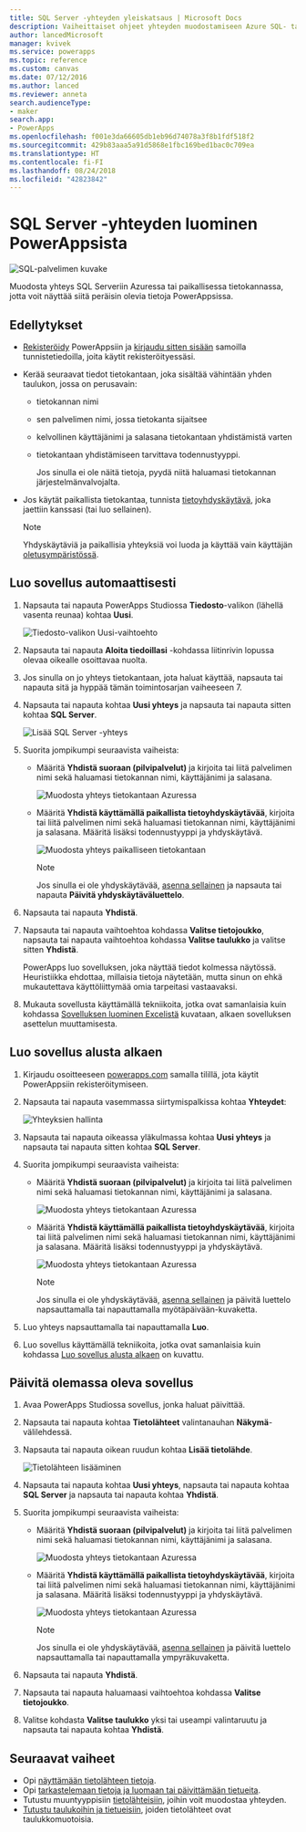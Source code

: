 ```yaml
---
title: SQL Server -yhteyden yleiskatsaus | Microsoft Docs
description: Vaiheittaiset ohjeet yhteyden muodostamiseen Azure SQL- tai paikalliseen SQL Server -tietokantaan
author: lancedMicrosoft
manager: kvivek
ms.service: powerapps
ms.topic: reference
ms.custom: canvas
ms.date: 07/12/2016
ms.author: lanced
ms.reviewer: anneta
search.audienceType:
- maker
search.app:
- PowerApps
ms.openlocfilehash: f001e3da66605db1eb96d74078a3f8b1fdf518f2
ms.sourcegitcommit: 429b83aaa5a91d5868e1fbc169bed1bac0c709ea
ms.translationtype: HT
ms.contentlocale: fi-FI
ms.lasthandoff: 08/24/2018
ms.locfileid: "42823842"
---
```

# <a name="connect-to-sql-server-from-powerapps"></a>SQL Server -yhteyden luominen PowerAppsista
![SQL-palvelimen kuvake](./media/connection-azure-sqldatabase/sqlicon.png)

Muodosta yhteys SQL Serveriin Azuressa tai paikallisessa tietokannassa, jotta voit näyttää siitä peräisin olevia tietoja PowerAppsissa.

## <a name="prerequisites"></a>Edellytykset

* [Rekisteröidy](../../signup-for-powerapps.md) PowerAppsiin ja [kirjaudu sitten sisään](http://web.powerapps.com?utm_source=padocs&utm_medium=linkinadoc&utm_campaign=referralsfromdoc) samoilla tunnistetiedoilla, joita käytit rekisteröityessäsi.
* Kerää seuraavat tiedot tietokantaan, joka sisältää vähintään yhden taulukon, jossa on perusavain:
  
  * tietokannan nimi
  * sen palvelimen nimi, jossa tietokanta sijaitsee
  * kelvollinen käyttäjänimi ja salasana tietokantaan yhdistämistä varten
  * tietokantaan yhdistämiseen tarvittava todennustyyppi.
    
    Jos sinulla ei ole näitä tietoja, pyydä niitä haluamasi tietokannan järjestelmänvalvojalta.
* Jos käytät paikallista tietokantaa, tunnista [tietoyhdyskäytävä](../gateway-management.md), joka jaettiin kanssasi (tai luo sellainen).
  
    > [!NOTE]
  > Yhdyskäytäviä ja paikallisia yhteyksiä voi luoda ja käyttää vain käyttäjän [oletusympäristössä](../working-with-environments.md).

## <a name="generate-an-app-automatically"></a>Luo sovellus automaattisesti
1. Napsauta tai napauta PowerApps Studiossa **Tiedosto**-valikon (lähellä vasenta reunaa) kohtaa **Uusi**.
   
    ![Tiedosto-valikon Uusi-vaihtoehto](./media/connection-azure-sqldatabase/file-new.png)
2. Napsauta tai napauta **Aloita tiedoillasi** -kohdassa liitinrivin lopussa olevaa oikealle osoittavaa nuolta.
3. Jos sinulla on jo yhteys tietokantaan, jota haluat käyttää, napsauta tai napauta sitä ja hyppää tämän toimintosarjan vaiheeseen 7.
4. Napsauta tai napauta kohtaa **Uusi yhteys** ja napsauta tai napauta sitten kohtaa **SQL Server**.
   
    ![Lisää SQL Server -yhteys](./media/connection-azure-sqldatabase/add-sql-connection.png)
5. Suorita jompikumpi seuraavista vaiheista:
   
   * Määritä **Yhdistä suoraan (pilvipalvelut)** ja kirjoita tai liitä palvelimen nimi sekä haluamasi tietokannan nimi, käyttäjänimi ja salasana.
     
       ![Muodosta yhteys tietokantaan Azuressa](./media/connection-azure-sqldatabase/connect-azure.png)
   * Määritä **Yhdistä käyttämällä paikallista tietoyhdyskäytävää**, kirjoita tai liitä palvelimen nimi sekä haluamasi tietokannan nimi, käyttäjänimi ja salasana. Määritä lisäksi todennustyyppi ja yhdyskäytävä.
     
       ![Muodosta yhteys paikalliseen tietokantaan](./media/connection-azure-sqldatabase/connect-onprem.png)
     
       > [!NOTE]
     > Jos sinulla ei ole yhdyskäytävää, [asenna sellainen](../gateway-reference.md) ja napsauta tai napauta **Päivitä yhdyskäytäväluettelo**.
6. Napsauta tai napauta **Yhdistä**.
7. Napsauta tai napauta vaihtoehtoa kohdassa **Valitse tietojoukko**, napsauta tai napauta vaihtoehtoa kohdassa **Valitse taulukko** ja valitse sitten **Yhdistä**.
   
    PowerApps luo sovelluksen, joka näyttää tiedot kolmessa näytössä. Heuristiikka ehdottaa, millaisia tietoja näytetään, mutta sinun on ehkä mukautettava käyttöliittymää omia tarpeitasi vastaavaksi.
8. Mukauta sovellusta käyttämällä tekniikoita, jotka ovat samanlaisia kuin kohdassa [Sovelluksen luominen Excelistä](../get-started-create-from-data.md) kuvataan, alkaen sovelluksen asettelun muuttamisesta.

## <a name="build-an-app-from-scratch"></a>Luo sovellus alusta alkaen
1. Kirjaudu osoitteeseen [powerapps.com](https://web.powerapps.com?utm_source=padocs&utm_medium=linkinadoc&utm_campaign=referralsfromdoc) samalla tilillä, jota käytit PowerAppsiin rekisteröitymiseen.
2. Napsauta tai napauta vasemmassa siirtymispalkissa kohtaa **Yhteydet**:  
   
    ![Yhteyksien hallinta](./media/connection-azure-sqldatabase/manage-connections.png)
3. Napsauta tai napauta oikeassa yläkulmassa kohtaa **Uusi yhteys** ja napsauta tai napauta sitten kohtaa **SQL Server**.
4. Suorita jompikumpi seuraavista vaiheista:
   
   * Määritä **Yhdistä suoraan (pilvipalvelut)** ja kirjoita tai liitä palvelimen nimi sekä haluamasi tietokannan nimi, käyttäjänimi ja salasana.
     
       ![Muodosta yhteys tietokantaan Azuressa](./media/connection-azure-sqldatabase/connect-azure-portal.png)
   * Määritä **Yhdistä käyttämällä paikallista tietoyhdyskäytävää**, kirjoita tai liitä palvelimen nimi sekä haluamasi tietokannan nimi, käyttäjänimi ja salasana. Määritä lisäksi todennustyyppi ja yhdyskäytävä.
     
       ![Muodosta yhteys tietokantaan Azuressa](./media/connection-azure-sqldatabase/connect-onprem-portal.png)
     
       > [!NOTE]
     > Jos sinulla ei ole yhdyskäytävää, [asenna sellainen](../gateway-reference.md) ja päivitä luettelo napsauttamalla tai napauttamalla myötäpäivään-kuvaketta.
5. Luo yhteys napsauttamalla tai napauttamalla **Luo**.
6. Luo sovellus käyttämällä tekniikoita, jotka ovat samanlaisia kuin kohdassa [Luo sovellus alusta alkaen](../get-started-create-from-blank.md) on kuvattu.

## <a name="update-an-existing-app"></a>Päivitä olemassa oleva sovellus
1. Avaa PowerApps Studiossa sovellus, jonka haluat päivittää.
2. Napsauta tai napauta kohtaa **Tietolähteet** valintanauhan **Näkymä**-välilehdessä.
3. Napsauta tai napauta oikean ruudun kohtaa **Lisää tietolähde**.
   
    ![Tietolähteen lisääminen](./media/connection-azure-sqldatabase/add-data-source.png)
4. Napsauta tai napauta kohtaa **Uusi yhteys**, napsauta tai napauta kohtaa **SQL Server** ja napsauta tai napauta kohtaa **Yhdistä**.
5. Suorita jompikumpi seuraavista vaiheista:
   
   * Määritä **Yhdistä suoraan (pilvipalvelut)** ja kirjoita tai liitä palvelimen nimi sekä haluamasi tietokannan nimi, käyttäjänimi ja salasana.
     
       ![Muodosta yhteys tietokantaan Azuressa](./media/connection-azure-sqldatabase/connect-azure-fromblank.png)
   * Määritä **Yhdistä käyttämällä paikallista tietoyhdyskäytävää**, kirjoita tai liitä palvelimen nimi sekä haluamasi tietokannan nimi, käyttäjänimi ja salasana. Määritä lisäksi todennustyyppi ja yhdyskäytävä.
     
       ![Muodosta yhteys tietokantaan Azuressa](./media/connection-azure-sqldatabase/connect-onprem-fromblank.png)
     
       > [!NOTE]
     > Jos sinulla ei ole yhdyskäytävää, [asenna sellainen](../gateway-reference.md) ja päivitä luettelo napsauttamalla tai napauttamalla ympyräkuvaketta.
6. Napsauta tai napauta **Yhdistä**.
7. Napsauta tai napauta haluamaasi vaihtoehtoa kohdassa **Valitse tietojoukko**.
8. Valitse kohdasta **Valitse taulukko** yksi tai useampi valintaruutu ja napsauta tai napauta kohtaa **Yhdistä**.

## <a name="next-steps"></a>Seuraavat vaiheet
* Opi [näyttämään tietolähteen tietoja](../add-gallery.md).
* Opi [tarkastelemaan tietoja ja luomaan tai päivittämään tietueita](../add-form.md).
* Tutustu muuntyyppisiin [tietolähteisiin](../connections-list.md), joihin voit muodostaa yhteyden.  
* [Tutustu taulukoihin ja tietueisiin](../working-with-tables.md), joiden tietolähteet ovat taulukkomuotoisia.

<!--NotAvailableYet
## View the available functions ##
This connection includes the following functions:

| Function Name |  Description |
| --- | --- |
|[GetItems](connection-azure-sqldatabase.md#getitems) | Retrieves rows from a SQL table |
|[PostItem](connection-azure-sqldatabase.md#postitem) | Inserts a new row into a SQL table |
|[GetItem](connection-azure-sqldatabase.md#getitem) | Retrieves a single row from a SQL table |
|[DeleteItem](connection-azure-sqldatabase.md#deleteitem) | Deletes a row from a SQL table |
|[PatchItem](connection-azure-sqldatabase.md#patchitem) | Updates an existing row in a SQL table |
|[GetTables](connection-azure-sqldatabase.md#gettables) | Retrieves tables from a SQL database |

### GetItems
Get rows: Retrieves rows from a SQL table

#### Input properties

| Name| Data Type|Required|Description|
| ---|---|---|---|
|table|string|yes|Name of SQL table|
|$skip|integer|no|Number of entries to skip (default = 0)|
|$top|integer|no|Maximum number of entries to retrieve (default = 256)|
|$filter|string|no|An ODATA filter query to restrict the number of entries|
|$orderby|string|no|An ODATA orderBy query for specifying the order of entries|

### PostItem
Insert row: Inserts a new row into a SQL table

#### Input properties

| Name| Data Type|Required|Description|
| ---|---|---|---|
|table|string|yes|Name of SQL table|
|item| |yes|Row to insert into the specified table in SQL|

#### Output properties

| Property Name | Data Type | Required | Description |
|---|---|---|---|
|value|array|No | |


### GetItem
Get row: Retrieves a single row from a SQL table

#### Input properties

| Name| Data Type|Required|Description|
| ---|---|---|---|
|table|string|yes|Name of SQL table|
|id|string|yes|Unique identifier of the row to retrieve|

#### Output properties

| Property Name | Data Type | Required | Description |
|---|---|---|---|
|ItemInternalId|string|No | |


### DeleteItem
Delete row: Deletes a row from a SQL table

#### Input properties

| Name| Data Type|Required|Description|
| ---|---|---|---|
|table|string|yes|Name of SQL table|
|id|string|yes|Unique identifier of the row to delete|

#### Output properties
None.

### PatchItem
Update row: Updates an existing row in a SQL table

#### Input properties

| Name| Data Type|Required|Description|
| ---|---|---|---|
|table|string|yes|Name of SQL table|
|id|string|yes|Unique identifier of the row to update|
|item| |yes|Row with updated values|

#### Output properties

| Property Name | Data Type | Required | Description |
|---|---|---|---|
|ItemInternalId|string|No | &nbsp; |


### GetTables
Get tables: Retrieves tables from a SQL database

#### Input properties
None.

#### Output properties

| Property Name | Data Type | Required | Description |
|---|---|---|---|
|value|array|No | Can output the Name and DisplayName properties |

### ExecuteProcedure
Execute stored procedure: Executes a stored procedure in SQL

#### Input properties

| Name| Data Type|Required|Description|
| ---|---|---|---|
|procedure|string|yes|Procedure name|
|parameters| |yes|Input parameters|

#### Output properties
Result of the stored procedure execution.

| Property Name | Data Type | Required | Description |
|---|---|---|---|
|OutputParameters|object|No | Output parameter values |
|ReturnCode|integer|No | Return code of a procedure |
|ResultSets|object|No | Result sets|

-->
